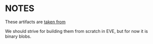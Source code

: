 # NOTES

These artifacts are [taken from](https://github.com/pftf/RPi4/releases/tag/v1.17)

We should strive for building them from scratch in EVE, but for now it is binary blobs.
